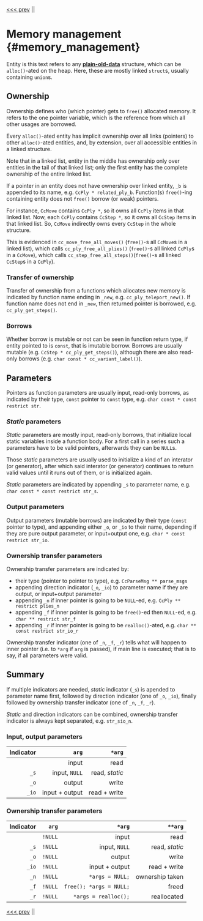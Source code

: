 <!-- Copyright (c) 2021 Mario Mlačak, mmlacak@gmail.com -->
<!-- Licensed as Public Domain work, see https://en.wikipedia.org/wiki/Public_domain. -->

[<<< prev](1_organization.md "<<< prev") ||

Memory management                         {#memory_management}
=================

Entity is this text refers to any
[**plain-old-data**](https://en.wikipedia.org/wiki/Passive_data_structure "plain-old-data") structure,
which can be `alloc()`-ated on the heap. Here, these are mostly linked `struct`s, usually containing
`union`s.

Ownership
---------

Ownership defines who (which pointer) gets to `free()` allocated memory.
It refers to the one pointer variable, which is the reference from which all other usages are borrowed.

Every `alloc()`-ated entity has implicit ownership over all links (pointers) to other `alloc()`-ated
entities, and, by extension, over all accessible entities in a linked structure.

Note that in a linked list, entity in the middle has ownership only over entities in the tail of that
linked list; only the first entity has the complete ownership of the entire linked list.

If a pointer in an entity does not have ownership over linked entity, `_b` is appended to its name,
e.g. `CcPly * related_ply_b`. Function(s) `free()`-ing containing entity does not `free()` borrow
(or weak) pointers.

For instance, `CcMove` contains `CcPly *`, so it owns all `CcPly` items in that linked list.
Now, each `CcPly` contains `CcStep *`, so it owns all `CcStep` items in that linked list.
So, `CcMove` indirectly owns every `CcStep` in the whole structure.

This is evidenced in `cc_move_free_all_moves()` (`free()`-s all `CcMove`s in a linked list),
which calls `cc_ply_free_all_plies()` (`free()`-s all linked `CcPly`s in a `CcMove`),
which calls `cc_step_free_all_steps()`(`free()`-s all linked `CcStep`s in a `CcPly`).

### Transfer of ownership

Transfer of ownership from a functions which allocates new memory is indicated by function name
ending in `_new`, e.g. `cc_ply_teleport_new()`. If function name does not end in `_new`, then
returned pointer is borrowed, e.g. `cc_ply_get_steps()`.

### Borrows

Whether borrow is mutable or not can be seen in function return type, if entity pointed to is
`const`, that is imutable borrow. Borrows are usually mutable (e.g. `CcStep * cc_ply_get_steps()`),
although there are also read-only borrows (e.g. `char const * cc_variant_label()`).

Parameters
----------

Pointers as function parameters are usually input, read-only borrows, as indicated by their type,
`const` pointer to `const` type, e.g. `char const * const restrict str`.

### _Static_ parameters

_Static_ parameters are mostly input, read-only borrows, that initialize local static variables
inside a function body. For a first call in a series such a parameters have to be valid pointers,
afterwards they can be `NULL`s.

Those _static_ parameters are usually used to initialize a kind of an interator (or generator),
after which said interator (or generator) continues to return valid values until it runs out of
them, or is initialized again.

_Static_ parameters are indicated by appending `_s` to parameter name, e.g. `char const * const restrict str_s`.

### Output parameters

Output parameters (mutable borrows) are indicated by their type (`const` pointer to type), and
appending either `_o`, or `_io` to their name, depending if they are pure output parameter, or
input+output one, e.g. `char * const restrict str_io`.

### Ownership transfer parameters

Ownership transfer parameters are indicated by:
- their type (pointer to pointer to type), e.g. `CcParseMsg ** parse_msgs`
- appending direction indicator (`_o`, `_io`) to parameter name if they are output, or input+output parameter
- appending `_n` if inner pointer is going to be `NULL`-ed, e.g. `CcPly ** restrict plies_n`
- appending `_f` if inner pointer is going to be `free()`-ed then `NULL`-ed, e.g. `char ** restrict str_f`
- appending `_r` if inner pointer is going to be `realloc()`-ated, e.g. `char ** const restrict str_io_r`

Ownership transfer indicator (one of `_n`, `_f`, `_r`) tells what will happen to inner pointer
(i.e. to `*arg` if `arg` is passed), if main line is executed; that is to say, if all parameters
were valid.

Summary
-------

If multiple indicators are needed, _static_ indicator (`_s`) is apended to parameter name first, followed
by direction indicator (one of `_o`, `_io`), finally followed by ownership transfer indicator (one of
`_n`, `_f`, `_r`).

_Static_ and direction indicators can be combined, ownership transfer indicator is always kept separated,
e.g. `str_sio_n`.

### Input, output parameters

| Indicator |          `arg` |            `*arg` |
| --------: | -------------: | ----------------: |
|           |          input |              read |
|      `_s` |  input, `NULL` |    read, _static_ |
|      `_o` |         output |             write |
|     `_io` | input + output |      read + write |

### Ownership transfer parameters

| Indicator |          `arg` |                  `*arg` |         `**arg` |
| --------: | -------------: | ----------------------: | --------------: |
|           |        `!NULL` |                   input |            read |
|      `_s` |        `!NULL` |           input, `NULL` |  read, _static_ |
|      `_o` |        `!NULL` |                  output |           write |
|     `_io` |        `!NULL` |          input + output |    read + write |
|      `_n` |        `!NULL` |         `*args = NULL;` | ownership taken |
|      `_f` |        `!NULL` | `free(); *args = NULL;` |           freed |
|      `_r` |        `!NULL` |    `*args = realloc();` |     reallocated |

[<<< prev](1_organization.md "<<< prev") ||

